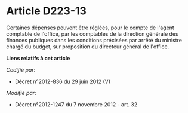 # Article D223-13

Certaines dépenses peuvent être réglées, pour le compte de l'agent comptable de l'office, par les comptables de la direction
générale des finances publiques dans les conditions précisées par arrêté du ministre chargé du budget, sur proposition du
directeur général de l'office.

**Liens relatifs à cet article**

_Codifié par_:

  - Décret n°2012-836 du 29 juin 2012 (V)

_Modifié par_:

  - Décret n°2012-1247 du 7 novembre 2012 - art. 32
